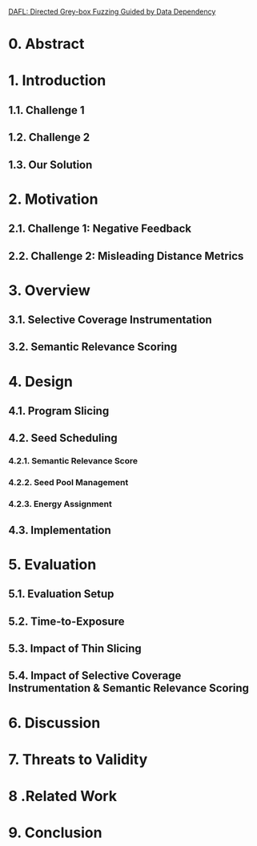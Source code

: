 [DAFL: Directed Grey-box Fuzzing Guided by Data Dependency](https://kihongheo.kaist.ac.kr/publications/sec23.pdf)

# 0. Abstract

# 1. Introduction

## 1.1. Challenge 1

## 1.2. Challenge 2

## 1.3. Our Solution


# 2. Motivation

## 2.1. Challenge 1: Negative Feedback

## 2.2. Challenge 2: Misleading Distance Metrics

# 3. Overview

## 3.1. Selective Coverage Instrumentation

## 3.2. Semantic Relevance Scoring

# 4. Design
## 4.1. Program Slicing

## 4.2. Seed Scheduling

### 4.2.1. Semantic Relevance Score
### 4.2.2. Seed Pool Management
### 4.2.3. Energy Assignment

## 4.3. Implementation

# 5. Evaluation
## 5.1. Evaluation Setup
## 5.2. Time-to-Exposure
## 5.3. Impact of Thin Slicing
## 5.4. Impact of Selective Coverage Instrumentation & Semantic Relevance Scoring

# 6. Discussion
# 7. Threats to Validity
# 8 .Related Work
# 9. Conclusion
